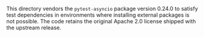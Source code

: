 This directory vendors the `pytest-asyncio` package version 0.24.0 to satisfy test
dependencies in environments where installing external packages is not possible.
The code retains the original Apache 2.0 license shipped with the upstream
release.
